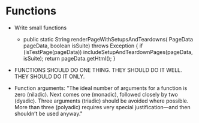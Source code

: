 # Functions

-   Write small functions
    -   public static String renderPageWithSetupsAndTeardowns(
        PageData pageData, boolean isSuite)
        throws Exception {
        if (isTestPage(pageData))
        includeSetupAndTeardownPages(pageData, isSuite);
        return pageData.getHtml();
        }
-   FUNCTIONS SHOULD DO ONE THING. THEY SHOULD DO IT WELL.
    THEY SHOULD DO IT ONLY.

-   Function arguments: "The ideal number of arguments for a function is
    zero (niladic). Next comes one (monadic), followed
    closely by two (dyadic). Three arguments (triadic)
    should be avoided where possible. More than three
    (polyadic) requires very special justification—and
    then shouldn’t be used anyway."
